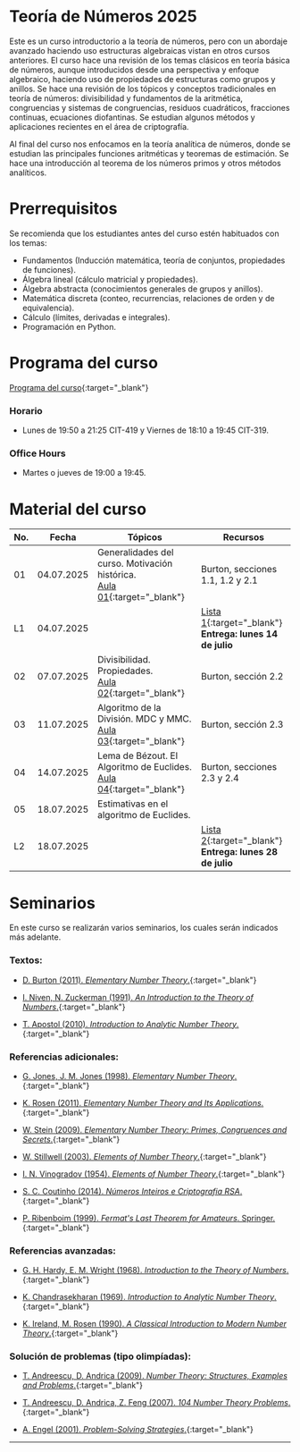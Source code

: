# Teoría de Números 2025

Este es un curso introductorio a la teoría de números, pero con un abordaje avanzado haciendo uso estructuras algebraicas vistan en otros cursos anteriores. El curso hace una revisión de los temas clásicos en teoría básica de números, aunque introducidos desde una perspectiva y  enfoque algebraico, haciendo uso de propiedades de estructuras como grupos y anillos. Se hace una revisión de los tópicos y conceptos tradicionales en teoría de números: divisibilidad y fundamentos de la aritmética, congruencias y sistemas de congruencias, residuos cuadráticos, fracciones continuas, ecuaciones diofantinas. Se estudian algunos métodos y aplicaciones recientes en el área de criptografía. 

Al final del curso nos enfocamos en la teoría analítica de números, donde se estudian las principales funciones aritméticas y teoremas de estimación. Se hace una introducción al teorema de los números primos y otros métodos analíticos.
    

# Prerrequisitos

Se recomienda que los estudiantes antes del curso estén habituados con los temas:
* Fundamentos (Inducción matemática, teoría de conjuntos, propiedades de funciones).
* Álgebra lineal (cálculo matricial y propiedades).
* Álgebra abstracta (conocimientos generales de grupos y anillos).
* Matemática discreta (conteo, recurrencias, relaciones de orden y de equivalencia).
* Cálculo (límites, derivadas e integrales).
* Programación en Python.


# Programa del curso
<div id='id-programa'/>

[Programa del curso](programa/Programa-tn2025.pdf){:target="_blank"}

### Horario
<div id='id-horario'/>

* Lunes de 19:50 a 21:25 CIT-419 y Viernes de 18:10 a 19:45 CIT-319.

### Office Hours
<div id='id-office'/>

* Martes o jueves de 19:00 a 19:45.


# Material del curso
<div id='id-material'/>

**No.**  | **Fecha**    | **Tópicos**                                                  | **Recursos**
-------- | ------------ | ------------------------------------------------------------ |  ---------------------------
01       | 04.07.2025   | Generalidades del curso. Motivación histórica. <br/> [Aula 01](aulas/Aula01.pdf){:target="_blank"} | Burton, secciones 1.1, 1.2 y 2.1
L1       | 04.07.2025   |  | [Lista 1](listas/lista01.pdf){:target="_blank"} <br/> **Entrega: lunes 14 de julio** 
02       | 07.07.2025   | Divisibilidad. Propiedades. <br/>  [Aula 02](aulas/Aula02.pdf){:target="_blank"} | Burton, sección 2.2 
03       | 11.07.2025   | Algoritmo de la División. MDC y MMC. <br/>  [Aula 03](aulas/Aula03.pdf){:target="_blank"} | Burton, sección 2.3 
04       | 14.07.2025   | Lema de Bézout. El Algoritmo de Euclides. <br/>  [Aula 04](aulas/Aula04.pdf){:target="_blank"} | Burton, secciones 2.3 y 2.4 
05       | 18.07.2025   | Estimativas en el algoritmo de Euclides. <br/> |   
L2       | 18.07.2025   |  | [Lista 2](listas/lista02.pdf){:target="_blank"} <br/> **Entrega: lunes 28 de julio** 


# Seminarios
<div id='id-seminarios'/>

En este curso se realizarán varios seminarios, los cuales serán indicados más adelante.

 
<div id='id-ref'/>

### Textos:

* [D. Burton (2011). *Elementary Number Theory*.](https://libgen.li/ads.php?md5=c168c95552572b4660b7e4fcf3341c16){:target="_blank"}

* [I. Niven, N. Zuckerman (1991). *An Introduction to the Theory of Numbers*.](https://libgen.li/ads.php?md5=693ab655305c767adebf75df985c7abd){:target="_blank"}

* [T. Apostol (2010). *Introduction to Analytic Number Theory*.](https://libgen.li/ads.php?md5=b1d5fe65979ab622aa235f7539439eeb){:target="_blank"}

### Referencias adicionales:

* [G. Jones, J. M. Jones (1998). *Elementary Number Theory*.](https://libgen.li/ads.php?md5=8d8d1cda930ffd6693c2d046e5f27331){:target="_blank"}

* [K. Rosen (2011). *Elementary Number Theory and Its Applications*.](https://libgen.li/ads.php?md5=4f17982ce43b7bb0ae7543c1946a22dd){:target="_blank"}

* [W. Stein (2009). *Elementary Number Theory: Primes, Congruences and Secrets*.](https://libgen.li/ads.php?md5=361cace026af37dbf6eb9030e6af8f10){:target="_blank"}

* [W. Stillwell (2003). *Elements of Number Theory*.](https://libgen.li/ads.php?md5=8d97dc6854cf341e9a2f945731df985f){:target="_blank"}

* [I. N. Vinogradov (1954). *Elements of Number Theory*.](https://libgen.li/ads.php?md5=5a4f5de42905f203d9496dc971b49e81){:target="_blank"}

* [S. C. Coutinho (2014). *Números Inteiros e Criptografia RSA*.](https://libgen.li/ads.php?md5=bf852b59eab1730cb329f1b954ea8fa0){:target="_blank"}

* [P. Ribenboim (1999). *Fermat's Last Theorem for Amateurs*. Springer.](https://libgen.li/ads.php?md5=88a5688acfe794b15e0db7aa5e776689){:target="_blank"}

### Referencias avanzadas:

* [G. H. Hardy, E. M. Wright (1968). *Introduction to the Theory of Numbers*.](https://libgen.li/ads.php?md5=ce16609390bc5de3d51129ab19b1c124){:target="_blank"}

* [K. Chandrasekharan (1969). *Introduction to Analytic Number Theory*.](https://libgen.li/ads.php?md5=0fa1aaf3aabdfc62eb756484bf620a34){:target="_blank"}

* [K. Ireland, M. Rosen (1990). *A Classical Introduction to Modern Number Theory*.](https://libgen.li/ads.php?md5=b403c84a52d32f348b6d99736143bf64){:target="_blank"}

### Solución de problemas (tipo olimpíadas):

* [T. Andreescu, D. Andrica (2009). *Number Theory: Structures, Examples and Problems*.](https://libgen.li/ads.php?md5=25ba0d75a32412cc8d9e226df20b4e60){:target="_blank"}

* [T. Andreescu, D. Andrica, Z. Feng (2007). *104 Number Theory Problems*.](https://libgen.li/ads.php?md5=c7e726b5ad1839e2779e72af80bd4d67){:target="_blank"}

* [A. Engel (2001). *Problem-Solving Strategies*.](http://library.lol/main/E8D5738D9D309A7E130BEF688ED92A3F){:target="_blank"}

---
